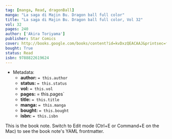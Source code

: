 ```yaml
---
tag: [manga, Read, dragonBall]
manga: "La saga di Majin Bu. Dragon ball full color"
title: "La saga di Majin Bu. Dragon ball full color, Vol 32"
vol: 32
pages: 240
author: ['Akira Toriyama']
publisher: Star Comics
cover: http://books.google.com/books/content?id=kvDxzQEACAAJ&printsec=frontcover&img=1&zoom=1&source=gbs_api
bought: True
status: Read
isbn: 9788822619624
---
```


- Metadata:
    - **author:** `= this.author`
    - **status:** `= this.status`
    - **vol:** `= this.vol`
    - **pages:** = this.pages`
    - **title:** `= this.title`
    - **manga:** `= this.manga`
    - **bought:** `= this.bought`
    - **isbn:** `= this.isbn`


This is the book note. Switch to Edit mode (Ctrl+E or Command+E on the Mac) to see the book note's YAML frontmatter.
